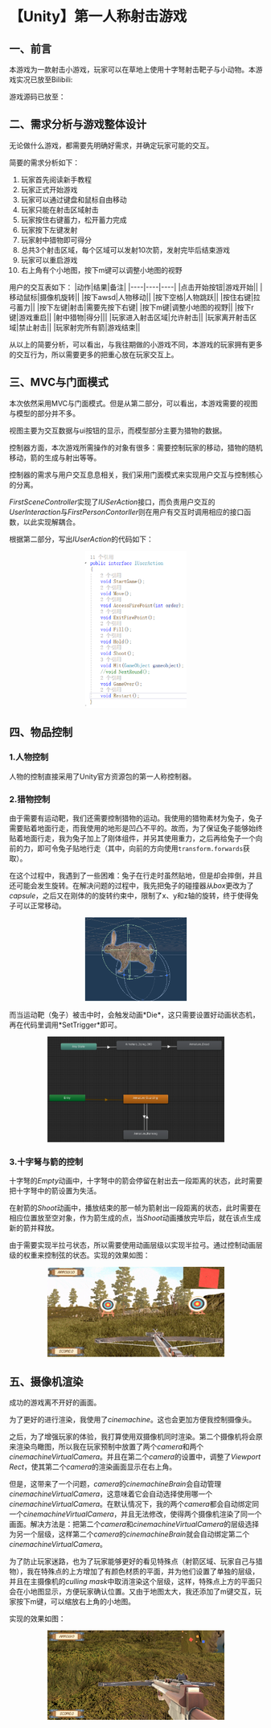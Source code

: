 # 【Unity】第一人称射击游戏

## 一、前言
本游戏为一款射击小游戏，玩家可以在草地上使用十字弩射击靶子与小动物。本游戏实况已放至Bilibili:

游戏源码已放至：

## 二、需求分析与游戏整体设计
无论做什么游戏，都需要先明确好需求，并确定玩家可能的交互。

简要的需求分析如下：

   1. 玩家首先阅读新手教程
   2. 玩家正式开始游戏
   3. 玩家可以通过键盘和鼠标自由移动
   4. 玩家只能在射击区域射击
   5. 玩家按住右键蓄力，松开蓄力完成
   6. 玩家按下左键发射
   7. 玩家射中猎物即可得分
   8. 总共3个射击区域，每个区域可以发射10次箭，发射完毕后结束游戏
   9. 玩家可以重启游戏
   10. 右上角有个小地图，按下m键可以调整小地图的视野
   
用户的交互表如下：
|动作|结果|备注|
|----|----|----|
|点击开始按钮|游戏开始||
|移动鼠标|摄像机旋转||
|按下awsd|人物移动||
|按下空格|人物跳跃||
|按住右键|拉弓蓄力||
|按下左键|射击|需要先按下右键|
|按下m键|调整小地图的视野||
|按下r键|游戏重启||
|射中猎物|得分|||
|玩家进入射击区域|允许射击||
|玩家离开射击区域|禁止射击||
|玩家射完所有箭|游戏结束||

从以上的简要分析，可以看出，与我往期做的小游戏不同，本游戏的玩家拥有更多的交互行为，所以需要更多的把重心放在玩家交互上。

## 三、MVC与门面模式

本次依然采用MVC与门面模式。但是从第二部分，可以看出，本游戏需要的视图与模型的部分并不多。

视图主要为交互数据与ui按钮的显示，而模型部分主要为猎物的数据。

控制器方面，本次游戏所需操作的对象有很多：需要控制玩家的移动，猎物的随机移动，箭的生成与射出等等。

控制器的需求与用户交互息息相关，我们采用门面模式来实现用户交互与控制核心的分离。

*FirstSceneController*实现了*IUSerAction*接口，而负责用户交互的*UserInteraction*与*FirstPersonContorller*则在用户有交互时调用相应的接口函数，以此实现解耦合。

根据第二部分，写出*IUserAction*的代码如下：
<p align = "center">
<img src="imgs/readme.png" width="40%"/>
</p>

## 四、物品控制
### 1.人物控制
人物的控制直接采用了Unity官方资源包的第一人称控制器。
### 2.猎物控制
由于需要有运动靶，我们还需要控制猎物的运动。我使用的猎物素材为兔子，兔子需要贴着地面行走，而我使用的地形是凹凸不平的。故而，为了保证兔子能够始终贴着地面行走，我为兔子加上了刚体组件，并另其使用重力，之后再给兔子一个向前的力，即可令兔子贴地行走（其中，向前的方向使用`transform.forwards`获取）。

在这个过程中，我遇到了一些困难：兔子在行走时虽然贴地，但是却会摔倒，并且还可能会发生旋转。在解决问题的过程中，我先把兔子的碰撞器从*box*更改为了*capsule*，之后又在刚体的的旋转约束中，限制了x、y和z轴的旋转，终于使得兔子可以正常移动。
<p align = "center">
<img src="imgs/readme-1.png" width="40%"/>
</p>
而当运动靶（兔子）被击中时，会触发动画*Die*，这只需要设置好动画状态机，再在代码里调用*SetTrigger*即可。
<p align = "center">
<img src="imgs/readme-2.png" width="70%"/>
</p>

### 3.十字弩与箭的控制
十字弩的*Empty*动画中，十字弩中的箭会停留在射出去一段距离的状态，此时需要把十字弩中的箭设置为失活。

在射箭的*Shoot*动画中，播放结束的那一帧为箭射出一段距离的状态，此时需要在相应位置放至空对象，作为箭生成的点，当*Shoot*动画播放完毕后，就在该点生成新的箭并释放。

由于需要实现半拉弓状态，所以需要使用动画层级以实现半拉弓。通过控制动画层级的权重来控制弦的状态。实现的效果如图：

<p align = "center">
<img src="imgs/readme-4.png" width="70%"/>
</p>

## 五、摄像机渲染
成功的游戏离不开好的画面。

为了更好的进行渲染，我使用了*cinemachine*。这也会更加方便我控制摄像头。

之后，为了增强玩家的体验，我打算使用双摄像机同时渲染。第二个摄像机将会原来渲染鸟瞰图，所以我在玩家预制中放置了两个*camera*和两个*cinemachineVirtualCamera*。并且在第二个*camera*的设置中，调整了*Viewport Rect*，使其第二个*camera*的渲染画面显示在右上角。

但是，这带来了一个问题，*camera*的*cinemachineBrain*会自动管理*cinemachineVirtualCamera*，这意味着它会自动选择使用哪一个*cinemachineVirtualCamera*。在默认情况下，我的两个*camera*都会自动绑定同一个*cinemachineVirtualCamera*，并且无法修改，使得两个摄像机渲染了同一个画面。解决方法是：把第二个*camera*和*cinemachineVirtualCamera*的层级选择为另一个层级，这样第二个*camera*的*cinemachineBrain*就会自动绑定第二个*cinemachineVirtualCamera*。

为了防止玩家迷路，也为了玩家能够更好的看见特殊点（射箭区域、玩家自己与猎物），我在特殊点的上方增加了有颜色材质的平面，并为他们设置了单独的层级，并且在主摄像机的*culling mask*中取消渲染这个层级，这样，特殊点上方的平面只会在小地图显示，方便玩家确认位置。又由于地图太大，我还添加了m键交互，玩家按下m键，可以缩放右上角的小地图。

实现的效果如图：
<p align = "center">
<img src="imgs/readme-3.png" width="70%"/>
</p>
